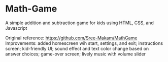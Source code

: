 # Math-Game
A simple addition and subtraction game for kids using HTML, CSS, and Javascript

Original reference: https://github.com/Sree-Makam/MathGame
Improvements: added homescreen wih start, settings, and exit; instructions screen; kid-friendly UI; sound effect and text color change based on answer choices; game-over screen; lively music with volume slider
